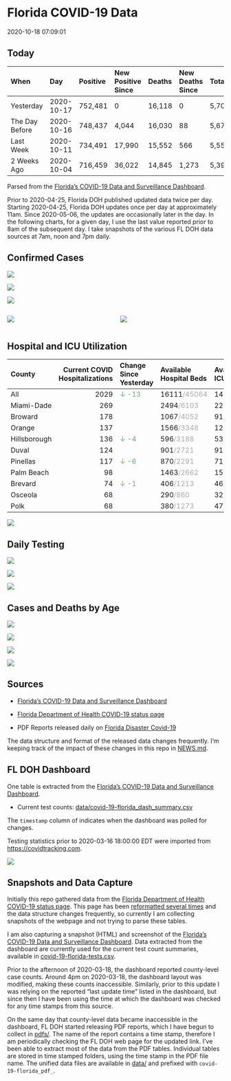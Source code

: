 Florida COVID-19 Data
================
2020-10-18 07:09:01

## Today

| When           | Day        | Positive | New Positive Since | Deaths | New Deaths Since | Total     |
| :------------- | :--------- | :------- | :----------------- | :----- | :--------------- | :-------- |
| Yesterday      | 2020-10-17 | 752,481  | 0                  | 16,118 | 0                | 5,704,100 |
| The Day Before | 2020-10-16 | 748,437  | 4,044              | 16,030 | 88               | 5,673,685 |
| Last Week      | 2020-10-11 | 734,491  | 17,990             | 15,552 | 566              | 5,550,531 |
| 2 Weeks Ago    | 2020-10-04 | 716,459  | 36,022             | 14,845 | 1,273            | 5,396,874 |

Parsed from the [Florida’s COVID-19 Data and Surveillance
Dashboard](https://fdoh.maps.arcgis.com/apps/opsdashboard/index.html#/8d0de33f260d444c852a615dc7837c86).

Prior to 2020-04-25, Florida DOH published updated data twice per day.
Starting 2020-04-25, Florida DOH updates once per day at approximately
11am. Since 2020-05-06, the updates are occasionally later in the day.
In the following charts, for a given day, I use the last value reported
prior to 8am of the subsequent day. I take snapshots of the various FL
DOH data sources at 7am, noon and 7pm daily.

## Confirmed Cases

![](plots/covid-19-florida-daily-test-changes.png)

![](plots/covid-19-florida-deaths-by-day.png)

![](plots/covid-19-florida-county-top-6.png)

<div class="columns">

<div class="column is-full-mobile">

![](plots/covid-19-florida-testing.png)

</div>

<div class="column is-full-mobile">

![](plots/covid-19-florida-total-positive.png)

</div>

</div>

## Hospital and ICU Utilization

| County       | Current COVID Hospitalizations | Change Since Yesterday                    | Available Hospital Beds                      | Available ICU Beds                         |
| :----------- | -----------------------------: | :---------------------------------------- | :------------------------------------------- | :----------------------------------------- |
| All          |                           2029 | <span style="color: #6BAA75">↓ -13</span> | 16111<span style="color: #aaa">/45064</span> | 1459<span style="color: #aaa">/4633</span> |
| Miami-Dade   |                            269 |                                           | 2494<span style="color: #aaa">/6103</span>   | 220<span style="color: #aaa">/723</span>   |
| Broward      |                            178 |                                           | 1067<span style="color: #aaa">/4052</span>   | 91<span style="color: #aaa">/345</span>    |
| Orange       |                            137 |                                           | 1566<span style="color: #aaa">/3348</span>   | 127<span style="color: #aaa">/277</span>   |
| Hillsborough |                            136 | <span style="color: #6BAA75">↓ -4</span>  | 596<span style="color: #aaa">/3188</span>    | 53<span style="color: #aaa">/318</span>    |
| Duval        |                            124 |                                           | 901<span style="color: #aaa">/2721</span>    | 91<span style="color: #aaa">/329</span>    |
| Pinellas     |                            117 | <span style="color: #6BAA75">↓ -6</span>  | 870<span style="color: #aaa">/2291</span>    | 71<span style="color: #aaa">/233</span>    |
| Palm Beach   |                             98 |                                           | 1463<span style="color: #aaa">/2662</span>   | 156<span style="color: #aaa">/340</span>   |
| Brevard      |                             74 | <span style="color: #6BAA75">↓ -1</span>  | 406<span style="color: #aaa">/1213</span>    | 46<span style="color: #aaa">/120</span>    |
| Osceola      |                             68 |                                           | 290<span style="color: #aaa">/860</span>     | 32<span style="color: #aaa">/95</span>     |
| Polk         |                             68 |                                           | 380<span style="color: #aaa">/1273</span>    | 47<span style="color: #aaa">/122</span>    |

![](plots/covid-19-florida-icu-usage.png)

## Daily Testing

![](plots/covid-19-florida-tests-per-case.png)

<!-- ![](plots/covid-19-florida-change-new-cases.png) -->

![](plots/covid-19-florida-tests-percent-positive.png)

![](plots/covid-19-florida-test-and-case-growth.png)

## Cases and Deaths by Age

![](plots/covid-19-florida-weekly-events-by-age.png)

![](plots/covid-19-florida-age.png)

![](plots/covid-19-florida-age-deaths.png)

![](plots/covid-19-florida-age-sex.png)

## Sources

  - [Florida’s COVID-19 Data and Surveillance
    Dashboard](https://fdoh.maps.arcgis.com/apps/opsdashboard/index.html#/8d0de33f260d444c852a615dc7837c86)

  - [Florida Department of Health COVID-19 status
    page](http://www.floridahealth.gov/diseases-and-conditions/COVID-19/)

  - PDF Reports released daily on [Florida Disaster
    Covid-19](http://www.floridahealth.gov/diseases-and-conditions/COVID-19/)

The data structure and format of the released data changes frequently.
I’m keeping track of the impact of these changes in this repo in
[NEWS.md](NEWS.md).

## FL DOH Dashboard

One table is extracted from the [Florida’s COVID-19 Data and
Surveillance
Dashboard](https://fdoh.maps.arcgis.com/apps/opsdashboard/index.html#/8d0de33f260d444c852a615dc7837c86).

  - Current test counts:
    [data/covid-19-florida\_dash\_summary.csv](data/covid-19-florida_dash_summary.csv)

The `timestamp` column of indicates when the dashboard was polled for
changes.

Testing statistics prior to 2020-03-16 18:00:00 EDT were imported from
<https://covidtracking.com>.

![](screenshots/fodh_maps_arcgis_com__apps__opsdashboard.png)

## Snapshots and Data Capture

Initially this repo gathered data from the [Florida Department of Health
COVID-19 status
page](http://www.floridahealth.gov/diseases-and-conditions/COVID-19/).
This page has been [reformatted several
times](screenshots/floridahealth_gov__diseases-and-conditions__COVID-19.png)
and the data structure changes frequently, so currently I am collecting
snapshots of the webpage and not trying to parse these tables.

I am also capturing a snapshot (HTML) and screenshot of the [Florida’s
COVID-19 Data and Surveillance
Dashboard](https://fdoh.maps.arcgis.com/apps/opsdashboard/index.html#/8d0de33f260d444c852a615dc7837c86).
Data extracted from the dashboard are currently used for the current
test count summaries, available in
[covid-19-florida-tests.csv](covid-19-florida-tests.csv).

Prior to the afternoon of 2020-03-18, the dashboard reported
county-level case counts. Around 4pm on 2020-03-18, the dashboard layout
was modified, making these counts inaccessible. Similarly, prior to this
update I was relying on the reported “last update time” listed in the
dashboard, but since then I have been using the time at which the
dashboard was checked for any time stamps from this source.

On the same day that county-level data became inaccessible in the
dashboard, FL DOH started releasing PDF reports, which I have begun to
collect in [pdfs/](pdfs/). The name of the report contains a time stamp,
therefore I am periodically checking the FL DOH web page for the updated
link. I’ve been able to extract most of the data from the PDF tables.
Individual tables are stored in time stamped folders, using the time
stamp in the PDF file name. The unified data files are available in
[data/](data/) and prefixed with `covid-19-florida_pdf_`.
